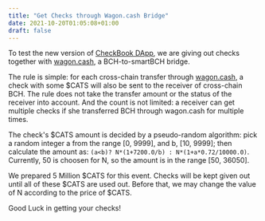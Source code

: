 ```yaml
---
title: "Get Checks through Wagon.cash Bridge"
date: 2021-10-20T01:05:08+01:00
draft: false
---
```


To test the new version of [CheckBook DApp](https://www.checkbook.cash/app), we are giving out checks together with [wagon.cash](https://wagon.cash), a BCH-to-smartBCH bridge.

The rule is simple: for each cross-chain transfer through [wagon.cash](https://wagon.cash), a check with some $CATS will also be sent to the receiver of cross-chain BCH. The rule does not take the transfer amount or the status of the receiver into account. And the count is not limited: a receiver can get multiple checks if she transferred BCH through wagon.cash for multiple times.

The check's $CATS amount is decided by a pseudo-random algorithm: pick a random integer a from the range [0, 9999], and b, [10, 9999]; then calculate the amount as: `(a<b)? N*(1+7200.0/b) : N*(1+a*0.72/10000.0)`. Currently, 50 is choosen for N, so the amount is in the range [50, 36050].

We prepared 5 Million $CATS for this event. Checks will be kept given out until all of these $CATS are used out. Before that, we may change the value of N according to the price of $CATS.

Good Luck in getting your checks!
